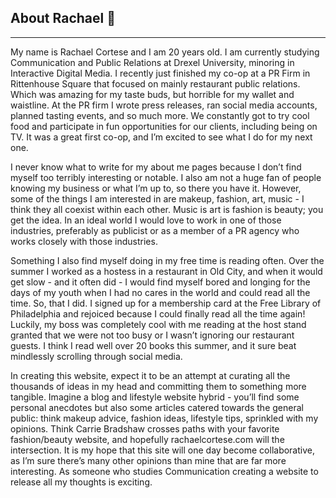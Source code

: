 ## About Rachael :wave:
***
My name is Rachael Cortese and I am 20 years old. I am currently studying Communication and Public Relations at Drexel University, minoring in Interactive Digital Media. I recently just finished my co-op at a PR Firm in Rittenhouse Square that focused on mainly restaurant public relations. Which was amazing for my taste buds, but horrible for my wallet and waistline. At the PR firm I wrote press releases, ran social media accounts, planned tasting events, and so much more. We constantly got to try cool food and participate in fun opportunities for our clients, including being on TV. It was a great first co-op, and I’m excited to see what I do for my next one.

I never know what to write for my about me pages because I don’t find myself too terribly interesting or notable. I also am not a huge fan of people knowing my business or what I’m up to, so there you have it. However, some of the things I am interested in are makeup, fashion, art, music - I think they all coexist within each other. Music is art is fashion is beauty; you get the idea. In an ideal world I would love to work in one of those industries, preferably as publicist or as a member of a PR agency who works closely with those industries.  

Something I also find myself doing in my free time is reading often. Over the summer I worked as a hostess in a restaurant in Old City, and when it would get slow - and it often did - I would find myself bored and longing for the days of my youth when I had no cares in the world and could read all the time. So, that I did. I signed up for a membership card at the Free Library of Philadelphia and rejoiced because I could finally read all the time again! Luckily, my boss was completely cool with me reading at the host stand granted that we were not too busy or I wasn’t ignoring our restaurant guests. I think I read well over 20 books this summer, and it sure beat mindlessly scrolling through social media. 

In creating this website, expect it to be an attempt at curating all the thousands of ideas in my head and committing them to something more tangible. Imagine a blog and lifestyle website hybrid - you’ll find some personal anecdotes but also some articles catered towards the general public: think makeup advice, fashion ideas, lifestyle tips, sprinkled with my opinions. Think Carrie Bradshaw crosses paths with your favorite fashion/beauty website, and hopefully rachaelcortese.com will the intersection. It is my hope that this site will one day become collaborative, as I’m sure there’s many other opinions than mine that are far more interesting. As someone who studies Communication creating a website to release all my thoughts is exciting.
